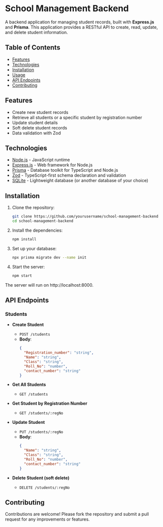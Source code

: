 # School Management Backend  

A backend application for managing student records, built with **Express.js** and **Prisma**. This application provides a RESTful API to create, read, update, and delete student information.  

## Table of Contents  

- [Features](#features)  
- [Technologies](#technologies)  
- [Installation](#installation)  
- [Usage](#usage)  
- [API Endpoints](#api-endpoints)  
- [Contributing](#contributing)   

## Features  

- Create new student records  
- Retrieve all students or a specific student by registration number  
- Update student details  
- Soft delete student records  
- Data validation with Zod  

## Technologies  

- [Node.js](https://nodejs.org/en/) - JavaScript runtime  
- [Express.js](https://expressjs.com/) - Web framework for Node.js  
- [Prisma](https://www.prisma.io/) - Database toolkit for TypeScript and Node.js  
- [Zod](https://zod.dev/) - TypeScript-first schema declaration and validation  
- [SQLite](https://www.sqlite.org/index.html) - Lightweight database (or another database of your choice)  

## Installation  

1. Clone the repository:  
   ```bash  
   git clone https://github.com/yourusername/school-management-backend.git  
   cd school-management-backend
2. Install the dependencies:
     ```bash
     npm install
3. Set up your database:
    ```bash
    npx prisma migrate dev --name init
4. Start the server:
   ```bash
   npm start

The server will run on http://localhost:8000.


## API Endpoints  

### Students  

- **Create Student**  
  - `POST /students`  
  - **Body**:  
    ```json  
    {  
      "Registration_number": "string",  
      "Name": "string",  
      "Class": "string",  
      "Roll_No": "number",  
      "contact_number": "string"  
    }  
    ```  

- **Get All Students**  
  - `GET /students`  

- **Get Student by Registration Number**  
  - `GET /students/:regNo`  

- **Update Student**  
  - `PUT /students/:regNo`  
  - **Body**:  
    ```json  
    {  
      "Name": "string",  
      "Class": "string",  
      "Roll_No": "number",  
      "contact_number": "string"  
    }  
    ```  

- **Delete Student (soft delete)**  
  - `DELETE /students/:regNo`


## Contributing
Contributions are welcome! Please fork the repository and submit a pull request for any improvements or features.
